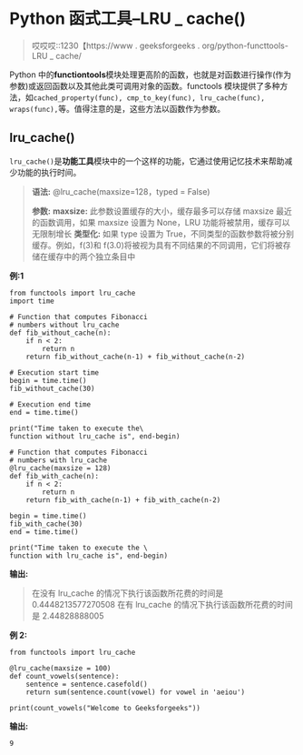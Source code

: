 # Python 函式工具–LRU _ cache()

> 哎哎哎::1230【https://www . geeksforgeeks . org/python-functtools-LRU _ cache/

Python 中的**functiontools**模块处理更高阶的函数，也就是对函数进行操作(作为参数)或返回函数以及其他此类可调用对象的函数。functools 模块提供了多种方法，如`cached_property(func), cmp_to_key(func), lru_cache(func), wraps(func),`等。值得注意的是，这些方法以函数作为参数。

## lru_cache()

`lru_cache()`是**功能工具**模块中的一个这样的功能，它通过使用记忆技术来帮助减少功能的执行时间。

> **语法:**
> @lru_cache(maxsize=128，typed = False)
> 
> **参数:**
> **maxsize:** 此参数设置缓存的大小，缓存最多可以存储 maxsize 最近的函数调用，如果 maxsize 设置为 None，LRU 功能将被禁用，缓存可以无限制增长
> **类型化:**
> 如果 type 设置为 True，不同类型的函数参数将被分别缓存。例如，f(3)和 f(3.0)将被视为具有不同结果的不同调用，它们将被存储在缓存中的两个独立条目中

**例:1**

```
from functools import lru_cache
import time

# Function that computes Fibonacci 
# numbers without lru_cache
def fib_without_cache(n):
    if n < 2:
        return n
    return fib_without_cache(n-1) + fib_without_cache(n-2)

# Execution start time
begin = time.time()
fib_without_cache(30)

# Execution end time
end = time.time()

print("Time taken to execute the\
function without lru_cache is", end-begin)

# Function that computes Fibonacci
# numbers with lru_cache
@lru_cache(maxsize = 128)
def fib_with_cache(n):
    if n < 2:
        return n
    return fib_with_cache(n-1) + fib_with_cache(n-2)

begin = time.time()
fib_with_cache(30)
end = time.time()

print("Time taken to execute the \
function with lru_cache is", end-begin)
```

**输出:**

> 在没有 lru_cache 的情况下执行该函数所花费的时间是 0.4448213577270508
> 在有 lru_cache 的情况下执行该函数所花费的时间是 2.44828888005

**例 2:**

```
from functools import lru_cache

@lru_cache(maxsize = 100)
def count_vowels(sentence):
    sentence = sentence.casefold()
    return sum(sentence.count(vowel) for vowel in 'aeiou')

print(count_vowels("Welcome to Geeksforgeeks"))
```

**输出:**

```
9

```